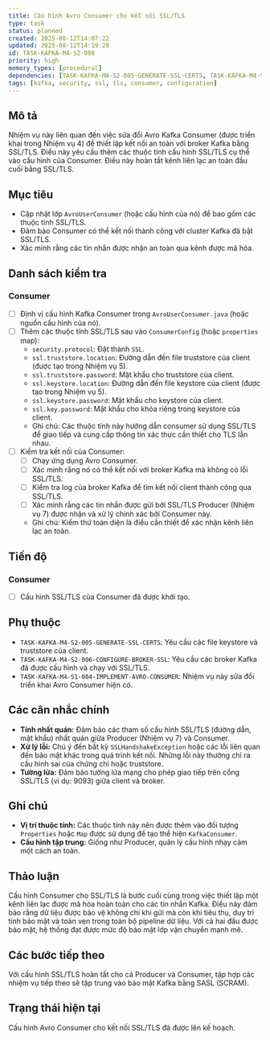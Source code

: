 ```yaml
---
title: Cấu hình Avro Consumer cho kết nối SSL/TLS
type: task
status: planned
created: 2025-08-12T14:07:22
updated: 2025-08-12T14:19:29
id: TASK-KAFKA-M4-S2-008
priority: high
memory_types: [procedural]
dependencies: [TASK-KAFKA-M4-S2-005-GENERATE-SSL-CERTS, TASK-KAFKA-M4-S2-006-CONFIGURE-BROKER-SSL, TASK-KAFKA-M4-S1-004-IMPLEMENT-AVRO-CONSUMER]
tags: [kafka, security, ssl, tls, consumer, configuration]
---
```


## Mô tả

Nhiệm vụ này liên quan đến việc sửa đổi Avro Kafka Consumer (được triển khai trong Nhiệm vụ 4) để thiết lập kết nối an toàn với broker Kafka bằng SSL/TLS. Điều này yêu cầu thêm các thuộc tính cấu hình SSL/TLS cụ thể vào cấu hình của Consumer. Điều này hoàn tất kênh liên lạc an toàn đầu cuối bằng SSL/TLS.

## Mục tiêu

*   Cập nhật lớp `AvroUserConsumer` (hoặc cấu hình của nó) để bao gồm các thuộc tính SSL/TLS.
*   Đảm bảo Consumer có thể kết nối thành công với cluster Kafka đã bật SSL/TLS.
*   Xác minh rằng các tin nhắn được nhận an toàn qua kênh được mã hóa.

## Danh sách kiểm tra

### Consumer

- [ ] Định vị cấu hình Kafka Consumer trong `AvroUserConsumer.java` (hoặc nguồn cấu hình của nó).
- [ ] Thêm các thuộc tính SSL/TLS sau vào `ConsumerConfig` (hoặc `properties` map):
    - `security.protocol`: Đặt thành `SSL`.
    - `ssl.truststore.location`: Đường dẫn đến file truststore của client (được tạo trong Nhiệm vụ 5).
    - `ssl.truststore.password`: Mật khẩu cho truststore của client.
    - `ssl.keystore.location`: Đường dẫn đến file keystore của client (được tạo trong Nhiệm vụ 5).
    - `ssl.keystore.password`: Mật khẩu cho keystore của client.
    - `ssl.key.password`: Mật khẩu cho khóa riêng trong keystore của client.
    - Ghi chú: Các thuộc tính này hướng dẫn consumer sử dụng SSL/TLS để giao tiếp và cung cấp thông tin xác thực cần thiết cho TLS lẫn nhau.
- [ ] Kiểm tra kết nối của Consumer:
    - [ ] Chạy ứng dụng Avro Consumer.
    - [ ] Xác minh rằng nó có thể kết nối với broker Kafka mà không có lỗi SSL/TLS.
    - [ ] Kiểm tra log của broker Kafka để tìm kết nối client thành công qua SSL/TLS.
    - [ ] Xác minh rằng các tin nhắn được gửi bởi SSL/TLS Producer (Nhiệm vụ 7) được nhận và xử lý chính xác bởi Consumer này.
    - Ghi chú: Kiểm thử toàn diện là điều cần thiết để xác nhận kênh liên lạc an toàn.

## Tiến độ

### Consumer

- [ ] Cấu hình SSL/TLS của Consumer đã được khởi tạo.

## Phụ thuộc

*   `TASK-KAFKA-M4-S2-005-GENERATE-SSL-CERTS`: Yêu cầu các file keystore và truststore của client.
*   `TASK-KAFKA-M4-S2-006-CONFIGURE-BROKER-SSL`: Yêu cầu các broker Kafka đã được cấu hình và chạy với SSL/TLS.
*   `TASK-KAFKA-M4-S1-004-IMPLEMENT-AVRO-CONSUMER`: Nhiệm vụ này sửa đổi triển khai Avro Consumer hiện có.

## Các cân nhắc chính

*   **Tính nhất quán:** Đảm bảo các tham số cấu hình SSL/TLS (đường dẫn, mật khẩu) nhất quán giữa Producer (Nhiệm vụ 7) và Consumer.
*   **Xử lý lỗi:** Chú ý đến bất kỳ `SSLHandshakeException` hoặc các lỗi liên quan đến bảo mật khác trong quá trình kết nối. Những lỗi này thường chỉ ra cấu hình sai của chứng chỉ hoặc truststore.
*   **Tường lửa:** Đảm bảo tường lửa mạng cho phép giao tiếp trên cổng SSL/TLS (ví dụ: 9093) giữa client và broker.

## Ghi chú

*   **Vị trí thuộc tính:** Các thuộc tính này nên được thêm vào đối tượng `Properties` hoặc `Map` được sử dụng để tạo thể hiện `KafkaConsumer`.
*   **Cấu hình tập trung:** Giống như Producer, quản lý cấu hình nhạy cảm một cách an toàn.

## Thảo luận

Cấu hình Consumer cho SSL/TLS là bước cuối cùng trong việc thiết lập một kênh liên lạc được mã hóa hoàn toàn cho các tin nhắn Kafka. Điều này đảm bảo rằng dữ liệu được bảo vệ không chỉ khi gửi mà còn khi tiêu thụ, duy trì tính bảo mật và toàn vẹn trong toàn bộ pipeline dữ liệu. Với cả hai đầu được bảo mật, hệ thống đạt được mức độ bảo mật lớp vận chuyển mạnh mẽ.

## Các bước tiếp theo

Với cấu hình SSL/TLS hoàn tất cho cả Producer và Consumer, tập hợp các nhiệm vụ tiếp theo sẽ tập trung vào bảo mật Kafka bằng SASL (SCRAM).

## Trạng thái hiện tại

Cấu hình Avro Consumer cho kết nối SSL/TLS đã được lên kế hoạch.
